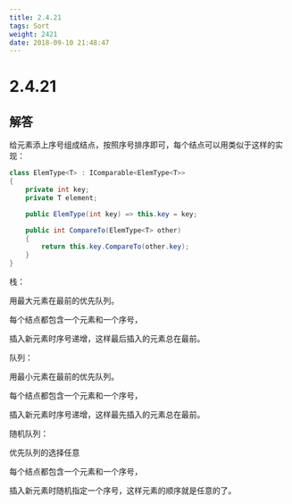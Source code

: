 ```yaml
---
title: 2.4.21
tags: Sort
weight: 2421
date: 2018-09-10 21:48:47
---
```


# 2.4.21


## 解答

给元素添上序号组成结点，按照序号排序即可，每个结点可以用类似于这样的实现：

```csharp
class ElemType<T> : IComparable<ElemType<T>>
{
	private int key;
	private T element;

	public ElemType(int key) => this.key = key;

	public int CompareTo(ElemType<T> other)
	{
		return this.key.CompareTo(other.key);
	}
}
```

栈：

用最大元素在最前的优先队列。

每个结点都包含一个元素和一个序号，

插入新元素时序号递增，这样最后插入的元素总在最前。

队列：

用最小元素在最前的优先队列。

每个结点都包含一个元素和一个序号，

插入新元素时序号递增，这样最先插入的元素总在最前。

随机队列：

优先队列的选择任意

每个结点都包含一个元素和一个序号，

插入新元素时随机指定一个序号，这样元素的顺序就是任意的了。
